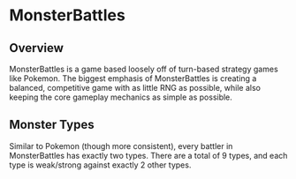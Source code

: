 # MonsterBattles

## Overview
MonsterBattles is a game based loosely off of turn-based strategy games like Pokemon.
The biggest emphasis of MonsterBattles is creating a balanced, competitive game with as little RNG as possible,
while also keeping the core gameplay mechanics as simple as possible.

## Monster Types
Similar to Pokemon (though more consistent), every battler in MonsterBattles has exactly two types.
There are a total of 9 types, and each type is weak/strong against exactly 2 other types.